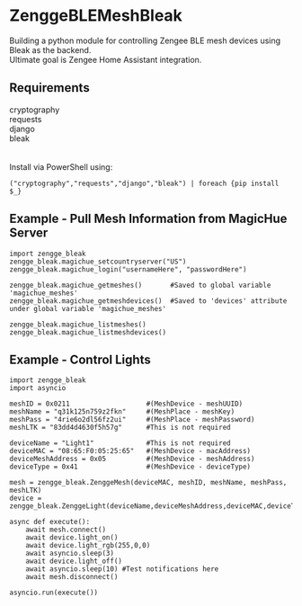 ZenggeBLEMeshBleak
=========================================
Building a python module for controlling Zengee BLE mesh devices using Bleak as the backend.<br/>
Ultimate goal is Zengee Home Assistant integration.<br/>

Requirements
------------
cryptography<br/>
requests <br/>
django<br/>
bleak<br/>
<br/>
<br/>
Install via PowerShell using:<br/>
```
("cryptography","requests","django","bleak") | foreach {pip install $_}
```

Example - Pull Mesh Information from MagicHue Server
----------------------------------------
```
import zengge_bleak
zengge_bleak.magichue_setcountryserver("US")
zengge_bleak.magichue_login("usernameHere", "passwordHere")

zengge_bleak.magichue_getmeshes()       #Saved to global variable 'magichue_meshes'
zengge_bleak.magichue_getmeshdevices()  #Saved to 'devices' attribute under global variable 'magichue_meshes'

zengge_bleak.magichue_listmeshes()
zengge_bleak.magichue_listmeshdevices()
```

Example - Control Lights
----------------------------
```
import zengge_bleak
import asyncio

meshID = 0x0211                   #(MeshDevice - meshUUID)
meshName = "q31k125n759z2fkn"     #(MeshPlace - meshKey)
meshPass = "4rie6o2dl56fz2ui"     #(MeshPlace - meshPassword)
meshLTK = "83dd4d4630f5h57g"      #This is not required

deviceName = "Light1"             #This is not required
deviceMAC = "08:65:F0:05:25:65"   #(MeshDevice - macAddress)
deviceMeshAddress = 0x05          #(MeshDevice - meshAddress)
deviceType = 0x41                 #(MeshDevice - deviceType)

mesh = zengge_bleak.ZenggeMesh(deviceMAC, meshID, meshName, meshPass, meshLTK)
device = zengge_bleak.ZenggeLight(deviceName,deviceMeshAddress,deviceMAC,deviceType,0,0,0,0,mesh)

async def execute():
    await mesh.connect()
    await device.light_on()
    await device.light_rgb(255,0,0)
    await asyncio.sleep(3)
    await device.light_off()
    await asyncio.sleep(10) #Test notifications here
    await mesh.disconnect()

asyncio.run(execute())
```
